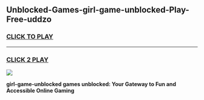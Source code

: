 
## Unblocked-Games-girl-game-unblocked-Play-Free-uddzo
<h3>
<a href="https://premium76.site?title=girl-game-unblocked&ref=18A">CLICK TO PLAY</a></h3>
<hr>

<h3>
<a href="https://premium76.site?title=girl-game-unblocked&ref=18A">CLICK 2 PLAY</a>
  
</h3>

<a href="https://premium76.site?title=girl-game-unblocked&ref=18A"><img src="https://clearcache.store/games.png"></a>


**girl-game-unblocked games unblocked: Your Gateway to Fun and Accessible Online Gaming**
